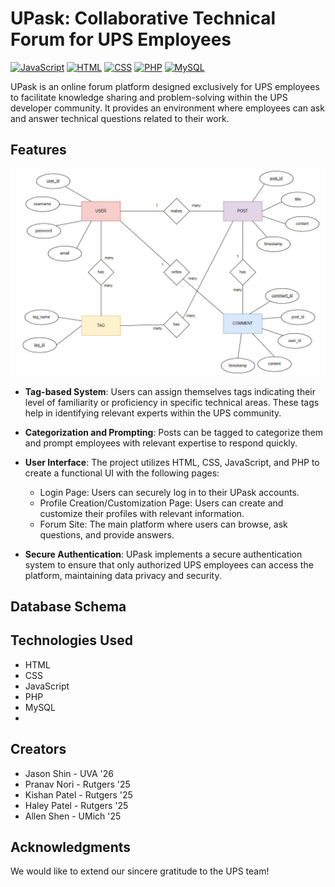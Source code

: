 # UPask: Collaborative Technical Forum for UPS Employees
[![JavaScript](https://img.shields.io/badge/JavaScript-Frontend%20Development-yellow)](https://www.javascript.com)
[![HTML](https://img.shields.io/badge/HTML-Markup%20Language-orange)](https://www.w3.org/html/)
[![CSS](https://img.shields.io/badge/CSS-Stylesheet%20Language-blueviolet)](https://www.w3.org/Style/CSS/Overview.en.html)
[![PHP](https://img.shields.io/badge/PHP-Backend%20Development-purple)](https://www.php.net/)
[![MySQL](https://img.shields.io/badge/MySQL-Database%20Management-orange)](https://www.mysql.com/)

UPask is an online forum platform designed exclusively for UPS employees to facilitate knowledge sharing and problem-solving within the UPS developer community. It provides an environment where employees can ask and answer technical questions related to their work.

## Features
![Image Alt Text](/UPaskSchema.JPG)

- **Tag-based System**: Users can assign themselves tags indicating their level of familiarity or proficiency in specific technical areas. These tags help in identifying relevant experts within the UPS community.

- **Categorization and Prompting**: Posts can be tagged to categorize them and prompt employees with relevant expertise to respond quickly.

- **User Interface**: The project utilizes HTML, CSS, JavaScript, and PHP to create a functional UI with the following pages:
  - Login Page: Users can securely log in to their UPask accounts.
  - Profile Creation/Customization Page: Users can create and customize their profiles with relevant information.
  - Forum Site: The main platform where users can browse, ask questions, and provide answers.

- **Secure Authentication**: UPask implements a secure authentication system to ensure that only authorized UPS employees can access the platform, maintaining data privacy and security.

## Database Schema

## Technologies Used

- HTML
- CSS
- JavaScript
- PHP
- MySQL
- 
## Creators
- Jason Shin - UVA '26
- Pranav Nori - Rutgers '25
- Kishan Patel - Rutgers '25
- Haley Patel - Rutgers '25
- Allen Shen - UMich '25

## Acknowledgments

We would like to extend our sincere gratitude to the UPS team!
